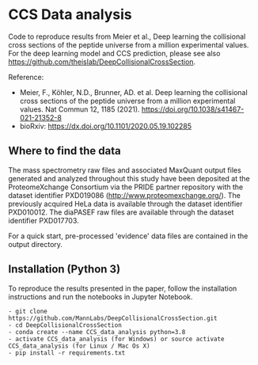 # CCS Data analysis

Code to reproduce results from Meier et al., Deep learning the collisional cross sections of the peptide universe from a million experimental values. For the deep learning model and CCS prediction, please see also https://github.com/theislab/DeepCollisionalCrossSection. 

Reference:
- Meier, F., Köhler, N.D., Brunner, AD. et al. Deep learning the collisional cross sections of the peptide universe from a million experimental values. Nat Commun 12, 1185 (2021). https://doi.org/10.1038/s41467-021-21352-8 
- bioRxiv: https://dx.doi.org/10.1101/2020.05.19.102285

## Where to find the data

The mass spectrometry raw files and associated MaxQuant output files generated and analyzed throughout this study have been deposited at the ProteomeXchange Consortium via the PRIDE partner repository with the dataset identifier PXD019086 (http://www.proteomexchange.org/). The previously acquired HeLa data is available through the dataset identifier PXD010012. The diaPASEF raw files are available through the dataset identifier PXD017703.

For a quick start, pre-processed 'evidence' data files are contained in the output directory.


## Installation (Python 3)

To reproduce the results presented in the paper, follow the installation instructions and run the notebooks in Jupyter Notebook.

```
- git clone https://github.com/MannLabs/DeepCollisionalCrossSection.git
- cd DeepCollisionalCrossSection
- conda create --name CCS_data_analysis python=3.8
- activate CCS_data_analysis (for Windows) or source activate CCS_data_analysis (for Linux / Mac Os X)
- pip install -r requirements.txt
```
